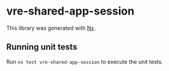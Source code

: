 # vre-shared-app-session

This library was generated with [Nx](https://nx.dev).

## Running unit tests

Run `nx test vre-shared-app-session` to execute the unit tests.
